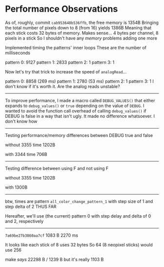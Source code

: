 
# Performance Observations

As of, roughly, commit `cab953640b536ffb`, the free memory is 1354B
Bringing the total number of pixels down to 8 (from 16) yields 1386B
Meaning that each stick costs 32 bytes of memory.
Makes sense... 4 bytes per channel, 8 pixels in a stick
So I shouldn't have any _memory_ problems adding one more

Implemented timing the patterns' inner loops
These are the number of milliseconds

pattern 0: 9127
pattern 1: 2833
pattern 2: 1
pattern 3: 1

Now let's try that trick to increase the speed of `analogRead`...

pattern 0: 8858 (269 ms)
pattern 1: 2780 (53 ms)
pattern 2: 1
pattern 3: 1
I don't know if it's worth it. Are the analog reads unstable?


---


To improve performance, I made a macro called `DEBUG_VALUES()`
that either expands to `debug_values()` or `true` depending on
the value of `DEBUG`. I wanted to avoid the function call overhead
of calling `debug_values()` if DEBUG is false in a way that isn't
ugly. It made no difference whatsoever. I don't know how

---

Testing performance/memory differences between DEBUG true and false

without
3355 time
1202B

with
3344 time
706B

---

Testing difference between using F and not using F

without
3355 time
1202B

with
1300B

---

btw, times are pattern `all_color_change_pattern_1` with
step size of 1 and step delta of 2
THUS FAR

Hereafter, we'll use (the current) pattern 0 with step delay
and delta of 0 and 2, respectively

---

`7a69be27b3860aa7cf`
1083 B
2270 ms



It looks like each stick of 8 uses 32 bytes
So 64 (8 neopixel sticks) would use 256



make _says_ 22298 B / 1239 B
but it's really 1103 B
